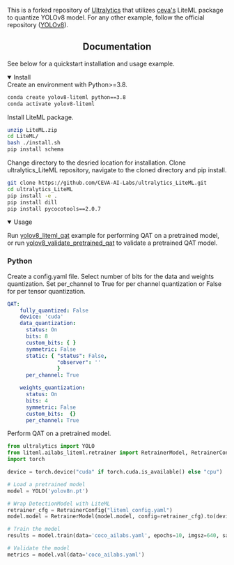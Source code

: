 This is a forked repository of [Ultralytics](https://ultralytics.com) that utilizes [ceva's](https://www.ceva-ip.com) LiteML package to quantize YOLOv8 model. For any other example, follow the official repository ([YOLOv8](https://github.com/ultralytics/ultralytics)).

## <div align="center">Documentation</div>

See below for a quickstart installation and usage example.

<details open>
<summary>Install</summary>
Create an environment with Python>=3.8.

```bash
conda create yolov8-liteml python==3.8
conda activate yolov8-liteml
```

Install LiteML package.
  
```bash
unzip LiteML.zip
cd LiteML/
bash ./install.sh
pip install schema
```

Change directory to the desried location for installation. Clone ultralytics_LiteML repository, navigate to the cloned directory and pip install.

```bash
git clone https://github.com/CEVA-AI-Labs/ultralytics_LiteML.git
cd ultralytics_LiteML
pip install -e .
pip install dill
pip install pycocotools==2.0.7
```

</details>

<details open>
<summary>Usage</summary>
  
Run [yolov8_liteml_qat](https://github.com/CEVA-AI-Labs/ultralytics_LiteML/blob/main/examples/YOLOv8-LiteML-QAT/yolov8_liteml_qat.py) example for performing QAT on a pretrained model, or run [yolov8_validate_pretrained_qat](https://github.com/CEVA-AI-Labs/ultralytics_LiteML/blob/main/examples/YOLOv8-LiteML-QAT/yolov8_validate_pretrained_qat.py) to validate a pretrained QAT model.

### Python
Create a config.yaml file. Select number of bits for the data and weights quantization. Set per_channel to True for per channel quantization or False for per tensor quantization.
```yaml
QAT:
    fully_quantized: False
    device: 'cuda'
    data_quantization:
      status: On
      bits: 8
      custom_bits: { }
      symmetric: False
      static: { "status": False,
                "observer": ''
                }
      per_channel: True

    weights_quantization:
      status: On
      bits: 4
      symmetric: False
      custom_bits:  {}
      per_channel: True
```

Perform QAT on a pretrained model.

```python
from ultralytics import YOLO
from liteml.ailabs_liteml.retrainer import RetrainerModel, RetrainerConfig
import torch

device = torch.device("cuda" if torch.cuda.is_available() else "cpu")

# Load a pretrained model
model = YOLO('yolov8n.pt')

# Wrap DetectionModel with LiteML
retrainer_cfg = RetrainerConfig("liteml_config.yaml")
model.model = RetrainerModel(model.model, config=retrainer_cfg).to(device)

# Train the model
results = model.train(data='coco_ailabs.yaml', epochs=10, imgsz=640, save_period=1, fraction=0.01, device=device)

# Validate the model
metrics = model.val(data='coco_ailabs.yaml')
```

</details>
